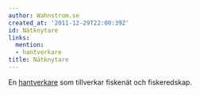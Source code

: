 ```yaml
---
author: Wahnstrom.se
created_at: '2011-12-29T22:00:39Z'
id: Nätknytare
links:
  mention:
  - hantverkare
title: Nätknytare
---
```


En [hantverkare] som tillverkar fiskenät och fiskeredskap.

  [hantverkare]: hantverkare
